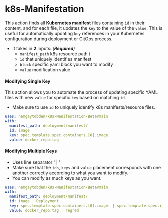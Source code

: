 # k8s-Manifestation

This action finds all **Kubernetes manifest** files containing `id` in their content, and for each file, it updates the `key` to the value of the `value`.
This is useful for automatically updating `key` references in your Kubernetes configuration during deployment or GitOps process.

- It takes in **2** inputs: *(**Required**)*
  - `manifest_path` k8s resource path t
  - `id` that uniquely identifies manifest 
  - `block` specific yaml block you want to modify
  - `value` modification value

#### Modifying Single Key

This action allows you to automate the process of updating specific YAML files with new `value` for specific `key` based on matching `id`.
- Make sure to use `id` to uniquely identify k8s manifests/resource files.

```yaml
uses: namgaytobden/k8s-Manifestation-Beta@main
with:
  manifest_path: deployment/manifest/
  id: image
  key: spec.template.spec.containers.[0].image.
  value: docker_repo:tag
```

#### Modifying Multiple Keys

- Uses line separator ' | '
- Make sure that the `ids`, `keys` and `value` placement corresponds with one another correctly according to what you want to modify.  
- You can modify as much keys as you want.

```yaml
uses: namgaytobden/k8s-Manifestation-Beta@main
with:
  manifest_path: deployment/manifest/
  id: image | Deployment 
  key: spec.template.spec.containers.[0].image. | spec.template.spec.imagePullSecrets[0].
  value: docker_repo:tag | regred
```
